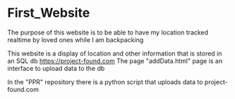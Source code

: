 # First_Website

The purpose of this website is to be able to have my location tracked realtime by loved ones while I am backpacking

This website is a display of location and other information that is stored in an SQL db
https://project-found.com
The page "addData.html" page is an interface to upload data to the db


In the "PPR" repository there is a python script that uploads data to project-found.com




